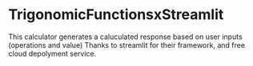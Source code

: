 # TrigonomicFunctionsxStreamlit

This calculator generates a caluculated response based on user inputs (operations and value)
Thanks to streamlit for their framework, and free cloud depolyment service.
